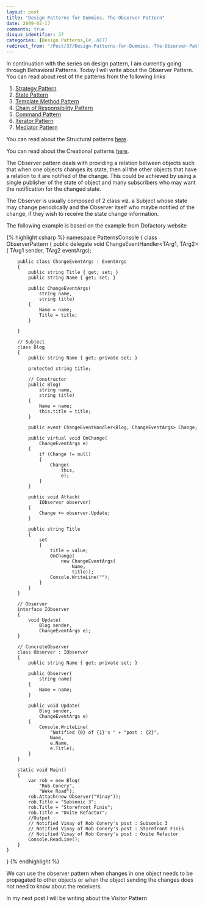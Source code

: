 ```yaml
---
layout: post
title: "Design Patterns for Dummies. The Observer Pattern"
date: 2009-02-17
comments: true
disqus_identifier: 37
categories: [Design Patterns,C#,.NET]
redirect_from: "/Post/37/Design-Patterns-for-Dummies.-The-Observer-Pattern.aspx/"
---
```

In continuation with the series on design pattern, I am currently going
through Behavioral Patterns. Today I will write about the Observer
Pattern. You can read about rest of the patterns from the following
links
<!--more-->
1.  [Strategy
    Pattern](/2009/01/12/Design-Patterns-for-Dummies.-The-Strategy-Pattern/)
2.  [State
    Pattern](/2009/01/15/Design-Patterns-for-Dummies.-The-State-Pattern/)
3.  [Template Method
    Pattern](/2009/01/19/Design-Patterns-for-Dummies.-The-Template-Method-Pattern/)
4.  [Chain of Responsibility
    Pattern](/2009/01/22/Design-Patterns-for-Dummies.-The-Chain-of-Responsibility-Pattern/)
5.  [Command
    Pattern](/2009/02/02/Design-Patterns-for-Dummies.-The-Command-Pattern/)
6.  [Iterator
    Pattern](/2009/02/05/Design-Patterns-for-Dummies.-The-Iterator-Pattern/)
7.  [Mediator
    Pattern](/2009/02/09/Design-Patterns-for-Dummies.-The-Mediator-Pattern/)

You can read about the Structural patterns
[here](/2008/12/15/Structural-Design-Patterns/).

You can read about the Creational patterns
[here](/2009/01/12/Creational-Design-Patterns/).

The Observer pattern deals with providing a relation between objects
such that when one objects changes its state, then all the other objects
that have a relation to it are notified of the change. This could be
achieved by using a single publisher of the state of object and many
subscribers who may want the notification for the changed state.

The Observer is usually composed of 2 class viz. a Subject whose state
may change periodically and the Observer itself who maybe notified of
the change, if they wish to receive the state change information.

The following example is based on the example from Dofactory website

{% highlight csharp %}
namespace PatternsConsole
{
    class ObserverPattern
    {
        public delegate void ChangeEventHandler<TArg1, TArg2>(
            TArg1 sender,
            TArg2 eventArgs);

        public class ChangeEventArgs : EventArgs
        {
            public string Title { get; set; }
            public string Name { get; set; }

            public ChangeEventArgs(
                string name,
                string title)
            {
                Name = name;
                Title = title;
            }

        }

        // Subject
        class Blog
        {
            public string Name { get; private set; }

            protected string title;

            // Constructor
            public Blog(
                string name,
                string title)
            {
                Name = name;
                this.title = title;
            }

            public event ChangeEventHandler<Blog, ChangeEventArgs> Change;

            public virtual void OnChange(
                ChangeEventArgs e)
            {
                if (Change != null)
                {
                    Change(
                        this,
                        e);
                }
            }

            public void Attach(
                IObserver observer)
            {
                Change += observer.Update;
            }

            public string Title
            {
                set
                {
                    title = value;
                    OnChange(
                        new ChangeEventArgs(
                            Name,
                            title));
                    Console.WriteLine("");
                }
            }
        }

        // Observer
        interface IObserver
        {
            void Update(
                Blog sender,
                ChangeEventArgs e);
        }

        // ConcreteObserver
        class Observer : IObserver
        {
            public string Name { get; private set; }

            public Observer(
                string name)
            {
                Name = name;
            }

            public void Update(
                Blog sender,
                ChangeEventArgs e)
            {
                Console.WriteLine(
                    "Notified {0} of {1}'s " + "post : {2}",
                    Name,
                    e.Name,
                    e.Title);
            }
        }

        static void Main()
        {
            var rob = new Blog(
                "Rob Conery",
                "Weke Road");
            rob.Attach(new Observer("Vinay"));
            rob.Title = "Subsonic 3";
            rob.Title = "Storefront Finis";
            rob.Title = "Oxite Refactor";
            //Output :
            // Notified Vinay of Rob Conery's post : Subsonic 3
            // Notified Vinay of Rob Conery's post : Storefront Finis
            // Notified Vinay of Rob Conery's post : Oxite Refactor
            Console.ReadLine();
        }
    }
}
{% endhighlight %}

We can use the observer pattern when changes in one object needs to be
propagated to other objects or when the object sending the changes does
not need to know about the receivers.

In my next post I will be writing about the Visitor Pattern

